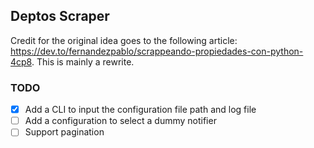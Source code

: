 ## Deptos Scraper

Credit for the original idea goes to the following article: https://dev.to/fernandezpablo/scrappeando-propiedades-con-python-4cp8. This is mainly a rewrite.


### TODO
- [X] Add a CLI to input the configuration file path and log file
- [ ] Add a configuration to select a dummy notifier
- [ ] Support pagination